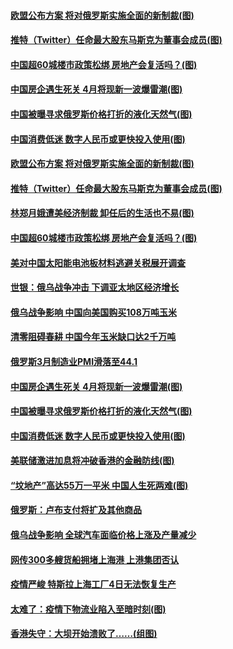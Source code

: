 #### [欧盟公布方案 将对俄罗斯实施全面的新制裁(图)](../pages/p5/1002659.md?t=04060305) 
#### [推特（Twitter）任命最大股东马斯克为董事会成员(图)](../pages/p5/1002651.md?t=04060305) 
#### [中国超60城楼市政策松绑 房地产会复活吗？(图)](../pages/p5/1002639.md?t=04060305) 
#### [中国房企遇生死关 4月将现新一波爆雷潮(图)](../pages/p5/1002560.md?t=04060305) 
#### [中国被曝寻求俄罗斯价格打折的液化天然气(图)](../pages/p5/1002562.md?t=04060305) 
#### [中国消费低迷 数字人民币或更快投入使用(图)](../pages/p5/1002528.md?t=04060305) 
#### [欧盟公布方案 将对俄罗斯实施全面的新制裁(图)](../pages/p5/1002659.md?t=04060305) 
#### [推特（Twitter）任命最大股东马斯克为董事会成员(图)](../pages/p5/1002651.md?t=04060305) 
#### [林郑月娥遭美经济制裁 卸任后的生活也不易(图)](../pages/p5/1002643.md?t=04060305) 
#### [中国超60城楼市政策松绑 房地产会复活吗？(图)](../pages/p5/1002639.md?t=04060305) 
#### [美对中国太阳能电池板材料逃避关税展开调查](../pages/p5/1002634.md?t=04060305) 
#### [世银：俄乌战争冲击 下调亚太地区经济增长](../pages/p5/1002633.md?t=04060305) 
#### [俄乌战争影响 中国向美国购买108万吨玉米](../pages/p5/1002631.md?t=04060305) 
#### [清零阻碍春耕 中国今年玉米缺口达2千万吨](../pages/p5/1002590.md?t=04060305) 
#### [俄罗斯3月制造业PMI滑落至44.1](../pages/p5/1002587.md?t=04060305) 
#### [中国房企遇生死关 4月将现新一波爆雷潮(图)](../pages/p5/1002560.md?t=04060305) 
#### [中国被曝寻求俄罗斯价格打折的液化天然气(图)](../pages/p5/1002562.md?t=04060305) 
#### [中国消费低迷 数字人民币或更快投入使用(图)](../pages/p5/1002528.md?t=04060305) 
#### [美联储激进加息将冲破香港的金融防线(图)](../pages/p5/1002525.md?t=04060305) 
#### [“坟地产”高达55万一平米 中国人生死两难(图)](../pages/p5/1002511.md?t=04060305) 
#### [俄罗斯：卢布支付将扩及其他商品](../pages/p5/1002487.md?t=04060305) 
#### [俄乌战争影响 全球汽车面临价格上涨及产量减少](../pages/p5/1002484.md?t=04060305) 
#### [网传300多艘货船拥堵上海港 上港集团否认](../pages/p5/1002483.md?t=04060305) 
#### [疫情严峻 特斯拉上海工厂4日无法恢复生产](../pages/p5/1002479.md?t=04060305) 
#### [太难了：疫情下物流业陷入至暗时刻(图)](../pages/p5/1002463.md?t=04060305) 
#### [香港失守：大坝开始溃败了……(组图)](../pages/p5/1002461.md?t=04060305) 

